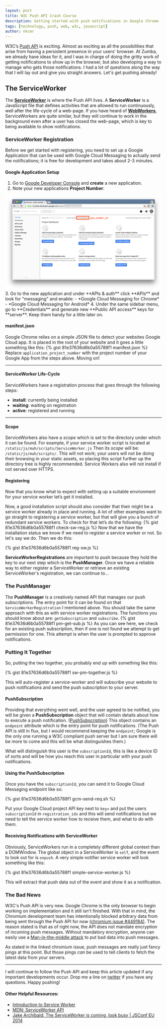 ```yaml
---
layout: post
title: W3C Push API Crash Course
description: Getting started with push notifications in Google Chrome
tags: [technology, push, web, w3c, javascript]
author: nkcmr
---
```

W3C’s [Push API](http://www.w3.org/TR/push-api/) is exciting. Almost as exciting as all the possibilities that arise from having a persistent presence in your users' browser. At Zumba, we already have ideas for it, and I was in charge of doing the gritty work of getting notifications to show up in the browser, but also developing a way to manage who gets those notifications. I had a lot of questions along the way that I will lay out and give you straight answers. Let's get pushing already!

## The ServiceWorker
The [**ServiceWorker**](https://developer.mozilla.org/en-US/docs/Web/API/ServiceWorker) is where the Push API lives. A **ServiceWorker** is a JavaScript file that defines activities that are allowed to run continuously, well after the life-cycle of a web-page. If you have heard of [**WebWorkers**](https://developer.mozilla.org/en-US/docs/Web/API/Worker/Worker), ServiceWorkers are quite similar, but they will continue to work in the background even after a user has closed the web-page, which is key to being available to show notifications.

### ServiceWorker Registration
Before we get started with registering, you need to set up a Google Application that can be used with Google Cloud Messaging to actually send the notifications; it is free for development and takes about 2-3 minutes.

#### Google Application Setup
1. Go to [Google Developer Console](https://console.developers.google.com) and **create** a new application.
2. Note your new applications **Project Number**:
<img src="/img/blog/google-api-console-app-id.png" alt="Google API Project Number" class="img-responsive"/>
3. Go to the new application and under **APIs & auth** click **APIs** and look for "messaging" and enable:
  - *Google Cloud Messaging for Chrome*
  - *Google Cloud Messaging for Android*
4. Under the same sidebar menu, go to **Credentials** and generate new **Public API access** keys for **server**. Keep them handy for a little later on.

#### manifest.json
Google Chrome relies on a simple JSON file to detect your websites Google Cloud app. It is placed in the root of your website and it goes a little something like this:
{% gist 81e37636d6b0a55788f1 manifest.json %}
Replace `application_project_number` with the project number of your Google App from the steps above. Moving on!

---

#### ServiceWorker Life-Cycle
ServiceWorkers have a registration process that goes through the following steps:

- **install**: currently being installed
- **waiting**: waiting on registration
- **active**: registered and running

---

#### Scope
ServiceWorkers also have a *scope* which is set to the directory under which it can be found. For example, if your service worker script is located at `/static/js/muh/scripts/ServiceWorker.js` Then its *scope* will be: `/static/js/muh/scripts/`. This will not work; your users will not be doing their browsing in your static assets, so placing this script further up the directory tree is highly recommended. Service Workers also will not install if not served over HTTPS.

#### Registering
Now that you know what to expect with setting up a suitable environment for your service worker let’s get it installed.

Now, a good installation script should also consider that their might be a service worker already in place and running. A lot of other examples want to go straight to registering a service worker, but that will give you a bunch of redundant service workers. To check for that let’s do the following:
{% gist 81e37636d6b0a55788f1 check-sw-reg.js %}
Now that we have the installation status we know if we need to register a service worker or not. So let's say we do. Then we do this:

{% gist 81e37636d6b0a55788f1 reg-sw.js %}

**ServiceWorkerRegistrations** are important to push because they hold the key to our next step which is the **PushManager**. Once we have a reliable way to either register a ServiceWorker or retrieve an existing ServiceWorker's registration, we can continue to...

### The PushManager
The **PushManager** is a creatively named API that manages our push subscriptions. The entry point for it can be found on that `ServiceWorkerRegistration` I mentioned above. You should take the same approach with this as with service worker registrations. The functions you should know about are: `getSubscription` and `subscribe`.
{% gist 81e37636d6b0a55788f1 pm-get-sub.js %}
As you can see here, we check for an existing push subscription, then if one is not found we attempt to get permission for one. This attempt is when the user is prompted to approve notifications.

### Putting It Together
So, putting the two together, you probably end up with something like this:

{% gist 81e37636d6b0a55788f1 sw-pm-together.js %}

This will auto-register a service-worker and will subscribe your website to push notifications and send the push subscription to your server.

#### PushSubscription
Providing that everything went well, and the user agreed to be notified, you will be given a **PushSubscription** object that will contain details about how to execute a push notification. ([PushSubscription](http://www.w3.org/TR/push-api/#idl-def-PushSubscription)) This object contains an `endpoint` attribute which is the entry point for push notifications. (The Push API is still in flux, but I would recommend keeping the `endpoint`; Google is the only one running a W3C compliant push server but I am sure there will be more to come and this will be what distinguishes them.)

What will distinguish this user is the `subscriptionId`, this is like a device ID of sorts and will be how you reach this user in particular with your push notifications.

#### Using the PushSubscription
Once you have the `subscriptionId`, you can send it to Google Cloud Messaging endpoint like so:

{% gist 81e37636d6b0a55788f1 gcm-send-req.sh %}

Put your Google Cloud project API key next to `key=` and put the users `subscriptionId` in `registration_ids` and this will send notifications but we need to tell the service worker how to receive them, and what to do with them.

#### Receiving Notifications with ServiceWorker
Obviously, ServiceWorkers run in a completely different global context than a DOMWindow. The global object in a ServiceWorker is `self`, and the event to look out for is `onpush`. A very simple notifier service worker will look something like this:

{% gist 81e37636d6b0a55788f1 simple-service-worker.js %}

This will extract that push data out of the event and show it as a notification.

### The Bad News
W3C's Push API is very new. Google Chrome is the only browser to begin working on implementation and it still isn't finished. With that in mind, the Chromium development team has intentionally blocked arbitrary data from being sent through the Push API for now [(chromium issue #449184)](https://code.google.com/p/chromium/issues/detail?id=449184). The reason stated is that as of right now, the API does not mandate encryption of incoming push messages. Without mandatory encryption, anyone can easily use a [Man-in-the-middle attack](https://en.wikipedia.org/wiki/Man-in-the-middle_attack) to put bad data into push messages.

As stated in the linked chromium issue, push messages are really just fancy pings at this point. But those pings *can* be used to tell clients to fetch the latest data from your servers.

---

I will continue to follow the Push API and keep this article updated if any important developments occur. Drop me a line on [twitter](https://twitter.com/nkcmr) if you have any questions. Happy pushing!

#### Other Helpful Resources:
- [Introduction to Service Worker](http://www.html5rocks.com/en/tutorials/service-worker/introduction/)
- [MDN: ServiceWorker API](https://developer.mozilla.org/en-US/docs/Web/API/ServiceWorker_API)
- [Jake Archibald: The ServiceWorker is coming, look busy \| JSConf EU 2014](https://www.youtube.com/watch?v=SmZ9XcTpMS4)
